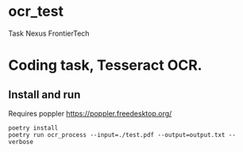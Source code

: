 # ocr_test
Task Nexus FrontierTech


# Coding task, Tesseract OCR.
## Install and run

Requires poppler 
https://poppler.freedesktop.org/

```
poetry install
poetry run ocr_process --input=./test.pdf --output=output.txt --verbose
```
